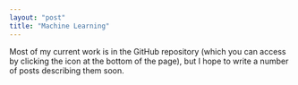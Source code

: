 ```yaml
---
layout: "post"
title: "Machine Learning"
---
```

Most of my current work is in the GitHub repository (which you can access by clicking the icon at the bottom of the page), but I hope to write a number of posts describing them soon.
